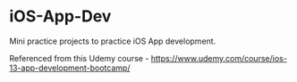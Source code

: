 # iOS-App-Dev

Mini practice projects to practice iOS App development. 

Referenced from this Udemy course - https://www.udemy.com/course/ios-13-app-development-bootcamp/
